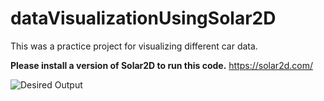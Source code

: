 # dataVisualizationUsingSolar2D
This was a practice project for visualizing different car data.

<b>Please install a version of Solar2D to run this code.</b>
https://solar2d.com/

![Desired Output](https://github.com/chrisWyble/dataVisualizationUsingSolar2D/raw/master/bouncingBalls.gif)

